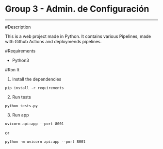 # Group 3 - Admin. de Configuración
___
#Description

This is a web project made in Python. It contains various Pipelines, made with Github Actions and deploymends pipelines.

#Requirements
- Python3

#Ron It
1. Install the dependencies
```
pip install -r requirements
```
2. Run tests
```
python tests.py
```
3. Run app
```
uvicorn api:app --port 8001
```
or
```
python -m uvicorn api:app --port 8001
```




